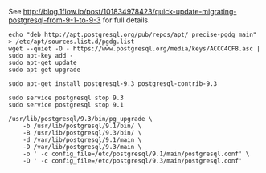 
See http://blog.1flow.io/post/101834978423/quick-update-migrating-postgresql-from-9-1-to-9-3 for full details.

    echo "deb http://apt.postgresql.org/pub/repos/apt/ precise-pgdg main" > /etc/apt/sources.list.d/pgdg.list
    wget --quiet -O - https://www.postgresql.org/media/keys/ACCC4CF8.asc | sudo apt-key add -
    sudo apt-get update
    sudo apt-get upgrade

    sudo apt-get install postgresql-9.3 postgresql-contrib-9.3

    sudo service postgresql stop 9.3
    sudo service postgresql stop 9.1

    /usr/lib/postgresql/9.3/bin/pg_upgrade \
    	-b /usr/lib/postgresql/9.1/bin/ \
    	-B /usr/lib/postgresql/9.3/bin/ \
    	-d /var/lib/postgresql/9.1/main \
    	-D /var/lib/postgresql/9.3/main \
    	-o ' -c config_file=/etc/postgresql/9.1/main/postgresql.conf' \
    	-O ' -c config_file=/etc/postgresql/9.3/main/postgresql.conf'


